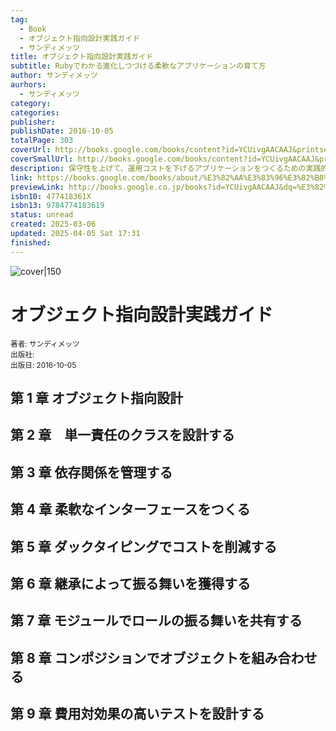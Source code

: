 ```yaml
---
tag:
  - Book
  - オブジェクト指向設計実践ガイド
  - サンディメッツ
title: オブジェクト指向設計実践ガイド
subtitle: Rubyでわかる進化しつづける柔軟なアプリケーションの育て方
author: サンディメッツ
aurhors:
  - サンディメッツ
category: 
categories: 
publisher: 
publishDate: 2016-10-05
totalPage: 303
coverUrl: http://books.google.com/books/content?id=YCUivgAACAAJ&printsec=frontcover&img=1&zoom=1&source=gbs_api
coverSmallUrl: http://books.google.com/books/content?id=YCUivgAACAAJ&printsec=frontcover&img=1&zoom=5&source=gbs_api
description: 保守性を上げて、運用コストを下げるアプリケーションをつくるための実践的なテクニックが満載。
link: https://books.google.com/books/about/%E3%82%AA%E3%83%96%E3%82%B8%E3%82%A7%E3%82%AF%E3%83%88%E6%8C%87%E5%90%91%E8%A8%AD%E8%A8%88%E5%AE%9F%E8%B7%B5%E3%82%AC.html?hl=&id=YCUivgAACAAJ
previewLink: http://books.google.co.jp/books?id=YCUivgAACAAJ&dq=%E3%82%AA%E3%83%96%E3%82%B8%E3%82%A7%E3%82%AF%E3%83%88%E6%8C%87%E5%90%91%E8%A8%AD%E8%A8%88%E3%82%AC%E3%82%A4%E3%83%89&hl=&as_pt=BOOKS&cd=1&source=gbs_api
isbn10: 477418361X
isbn13: 9784774183619
status: unread
created: 2025-03-06
updated: 2025-04-05 Sat 17:31
finished: 
---
```


![cover|150](http://books.google.com/books/content?id=YCUivgAACAAJ&printsec=frontcover&img=1&zoom=1&source=gbs_api)

# オブジェクト指向設計実践ガイド

<small>著者: サンディメッツ</small>  
<small>出版社: </small>  
<small>出版日: 2016-10-05</small>

## 第 1 章 オブジェクト指向設計

## 第 2 章　単一責任のクラスを設計する

## 第 3 章 依存関係を管理する

## 第 4 章 柔軟なインターフェースをつくる

## 第 5 章 ダックタイピングでコストを削減する

## 第 6 章 継承によって振る舞いを獲得する

## 第 7 章 モジュールでロールの振る舞いを共有する

## 第 8 章 コンポジションでオブジェクトを組み合わせる

## 第 9 章 費用対効果の高いテストを設計する

